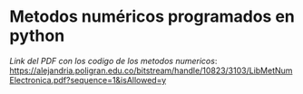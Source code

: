 # Metodos numéricos programados en python


*Link del PDF con los codigo de los metodos numericos*: 
https://alejandria.poligran.edu.co/bitstream/handle/10823/3103/LibMetNumElectronica.pdf?sequence=1&isAllowed=y
